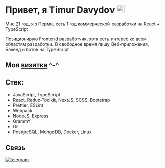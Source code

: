 # Привет, я Timur Davydov <img src="https://github.com/Koichi-hub/Koichi-hub/blob/master/assets/images/wave.gif" width="25px" height="25px" alt="wave" />
Мне 21 год, я з Перми, есть 1 год коммерческой разработки на React + TypeScript

Позиционирую Frontend разработчик, хотя есть интерес ко всем областям разработки. В свободное время пишу Веб-приложения, Бэкенд и ботов на TypeScript

## Моя [визитка](https://koichi-hub.github.io/Business_card) ^-^

## Стек:
- JavaScript, TypeScript
- React, Redux-Toolkit, NextJS, SCSS, Bootstrap
- Prettier, ESLint 
- Webpack 
- NodeJS, Express
- GrammY
- Git
- PostgreSQL, MongoDB, Docker, Linux

## Связь
[![telegram](https://img.shields.io/badge/-telegram-2c3e50?style=for-the-badge&logo=telegram&logoColor=ecf0f1)](https://t.me/Koichi_hub)
